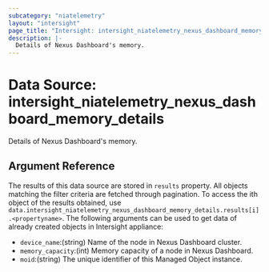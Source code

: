 ```yaml
---
subcategory: "niatelemetry"
layout: "intersight"
page_title: "Intersight: intersight_niatelemetry_nexus_dashboard_memory_details"
description: |-
  Details of Nexus Dashboard's memory.
---
```


# Data Source: intersight_niatelemetry_nexus_dashboard_memory_details
Details of Nexus Dashboard's memory.
## Argument Reference
The results of this data source are stored in `results` property.
All objects matching the filter criteria are fetched through pagination.
To access the ith object of the results obtained, use `data.intersight_niatelemetry_nexus_dashboard_memory_details.results[i].<propertyname>`.
The following arguments can be used to get data of already created objects in Intersight appliance:
* `device_name`:(string) Name of the node in Nexus Dashboard cluster. 
* `memory_capacity`:(int) Memory capacity of a node in Nexus Dashboard. 
* `moid`:(string) The unique identifier of this Managed Object instance. 
 